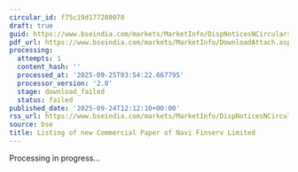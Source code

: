 ```yaml
---
circular_id: f75c19d177280070
draft: true
guid: https://www.bseindia.com/markets/MarketInfo/DispNoticesNCirculars.aspx?Noticeid={80F6263C-A8A5-431F-A774-5DCE831D4A3C}&noticeno=20250924-26&dt=09/24/2025&icount=26&totcount=75&flag=0
pdf_url: https://www.bseindia.com/markets/MarketInfo/DownloadAttach.aspx?id=20250924-26&attachedId=
processing:
  attempts: 1
  content_hash: ''
  processed_at: '2025-09-25T03:54:22.667795'
  processor_version: '2.0'
  stage: download_failed
  status: failed
published_date: '2025-09-24T12:12:10+00:00'
rss_url: https://www.bseindia.com/markets/MarketInfo/DispNoticesNCirculars.aspx?Noticeid={80F6263C-A8A5-431F-A774-5DCE831D4A3C}&noticeno=20250924-26&dt=09/24/2025&icount=26&totcount=75&flag=0
source: bse
title: Listing of new Commercial Paper of Navi Finserv Limited
---
```


Processing in progress...